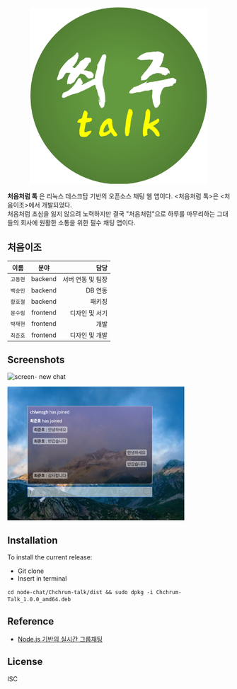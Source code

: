 <center><img width="400" alt="screen- new chat" src="https://github.com/aldehf420/node-chat/blob/master/Chchrum-talk/assets/img/new%20icon..png?raw=true"></center>



**처음처럼 톡** 은 리눅스 데스크탑 기반의 오픈소스 채팅 웹 앱이다. <처음처럼 톡>은 <처음이조>에서 개발되었다.   
처음처럼 초심을 잃지 않으려 노력하지만 결국 "처음처럼"으로 하루를 마무리하는 그대들의 회사에 원활한 소통을 위한 필수 채팅 앱이다.


## 처음이조
이름 | 분야 | 담당
---|:---:|---:
`고동현` | backend | 서버 연동 및 팀장
`백승민` | backend | DB 연동
`황호철` | backend | 패키징
`문수림` | frontend | 디자인 및 서기
`박재현` | frontend | 개발
`최준호` | frontend | 디자인 및 개발

## Screenshots
<img width="300" alt="screen- new chat" src="https://user-images.githubusercontent.com/43145059/59086346-7118bb00-893c-11e9-9f3a-339cef593e2c.png">


![screen-chat](./Chchrum-talk/assets/img/screen-chat.png)


## Installation

To install the current release:  

- Git clone  
- Insert in terminal  
```
cd node-chat/Chchrum-talk/dist && sudo dpkg -i Chchrum-Talk_1.0.0_amd64.deb
```


## Reference

*   [Node.js 기반의 실시간 그룹채팅](http://codevkr.tistory.com/)


## License

ISC
